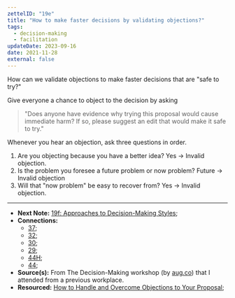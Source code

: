 ```yaml
---
zettelID: "19e"
title: "How to make faster decisions by validating objections?"
tags:
  - decision-making
  - facilitation
updateDate: 2023-09-16
date: 2021-11-28
external: false
---
```


How can we validate objections to make faster decisions that are "safe to try?"

Give everyone a chance to object to the decision by asking
> "Does anyone have evidence why trying this proposal would cause immediate harm? If so, please suggest an edit that would make it safe to try."

Whenever you hear an objection, ask three questions in order.

1. Are you objecting because you have a better idea? Yes → Invalid objection.
2. Is the problem you foresee a future problem or now problem? Future → Invalid objection
3. Will that "now problem" be easy to recover from? Yes → Invalid objection.

---

- **Next Note:** [19f: Approaches to Decision-Making Styles](/notes/19f/);
- **Connections:**
  - [37](/notes/37/);
  - [32](/notes/32/);
  - [30](/notes/30/);
  - [29](/notes/29/);
  - [44H](/notes/44h/);
  - [44](/notes/44/);
- **Source(s):** From The Decision-Making workshop (by [aug.co](https://www.aug.co/)) that I attended from a previous workplace.
- **Resourced:** [How to Handle and Overcome Objections to Your Proposal](/how-to-handle-and-overcome-objections-to-your-proposal-at-work);